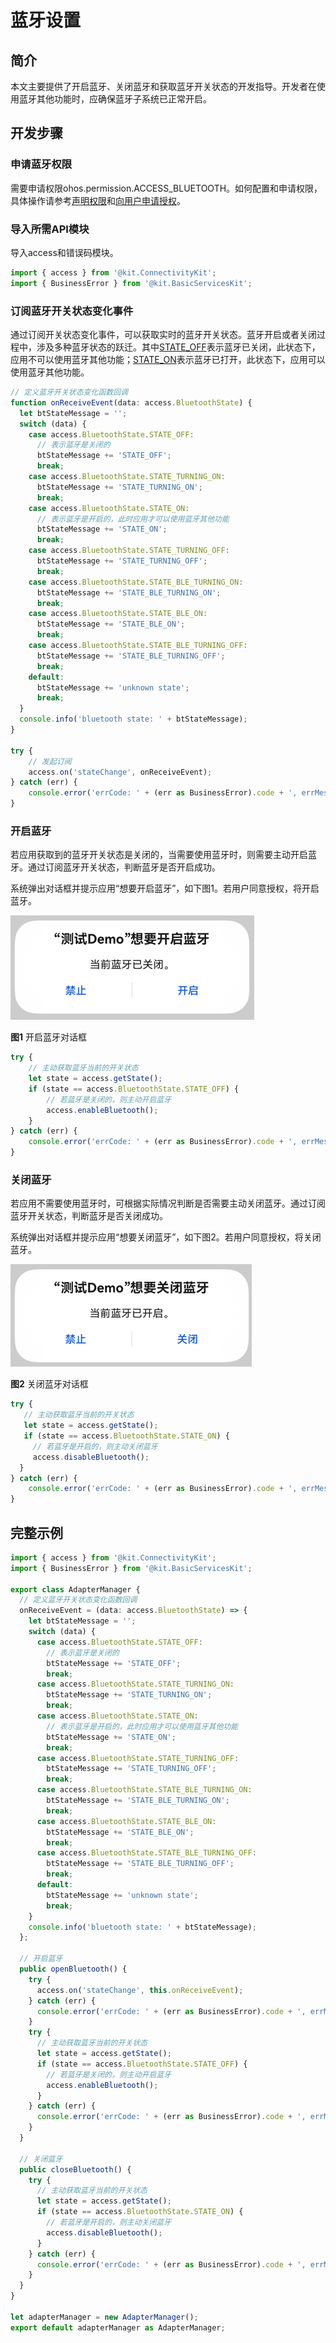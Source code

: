 # 蓝牙设置

## 简介
本文主要提供了开启蓝牙、关闭蓝牙和获取蓝牙开关状态的开发指导。开发者在使用蓝牙其他功能时，应确保蓝牙子系统已正常开启。

## 开发步骤

### 申请蓝牙权限
需要申请权限ohos.permission.ACCESS_BLUETOOTH。如何配置和申请权限，具体操作请参考[声明权限](../../security/AccessToken/declare-permissions.md)和[向用户申请授权](../../security/AccessToken/request-user-authorization.md)。

### 导入所需API模块
导入access和错误码模块。
```ts
import { access } from '@kit.ConnectivityKit';
import { BusinessError } from '@kit.BasicServicesKit';
```

### 订阅蓝牙开关状态变化事件
通过订阅开关状态变化事件，可以获取实时的蓝牙开关状态。蓝牙开启或者关闭过程中，涉及多种蓝牙状态的跃迁。其中[STATE_OFF](../../reference/apis-connectivity-kit/js-apis-bluetooth-access.md#bluetoothstate)表示蓝牙已关闭，此状态下，应用不可以使用蓝牙其他功能；[STATE_ON](../../reference/apis-connectivity-kit/js-apis-bluetooth-access.md#bluetoothstate)表示蓝牙已打开，此状态下，应用可以使用蓝牙其他功能。
```ts
// 定义蓝牙开关状态变化函数回调
function onReceiveEvent(data: access.BluetoothState) {
  let btStateMessage = '';
  switch (data) {
    case access.BluetoothState.STATE_OFF:
      // 表示蓝牙是关闭的
      btStateMessage += 'STATE_OFF';
      break;
    case access.BluetoothState.STATE_TURNING_ON:
      btStateMessage += 'STATE_TURNING_ON';
      break;
    case access.BluetoothState.STATE_ON:
      // 表示蓝牙是开启的，此时应用才可以使用蓝牙其他功能
      btStateMessage += 'STATE_ON';
      break;
    case access.BluetoothState.STATE_TURNING_OFF:
      btStateMessage += 'STATE_TURNING_OFF';
      break;
    case access.BluetoothState.STATE_BLE_TURNING_ON:
      btStateMessage += 'STATE_BLE_TURNING_ON';
      break;
    case access.BluetoothState.STATE_BLE_ON:
      btStateMessage += 'STATE_BLE_ON';
      break;
    case access.BluetoothState.STATE_BLE_TURNING_OFF:
      btStateMessage += 'STATE_BLE_TURNING_OFF';
      break;
    default:
      btStateMessage += 'unknown state';
      break;
  }
  console.info('bluetooth state: ' + btStateMessage);
}

try {
    // 发起订阅
    access.on('stateChange', onReceiveEvent);
} catch (err) {
    console.error('errCode: ' + (err as BusinessError).code + ', errMessage: ' + (err as BusinessError).message);
}
```

### 开启蓝牙
若应用获取到的蓝牙开关状态是关闭的，当需要使用蓝牙时，则需要主动开启蓝牙。通过订阅蓝牙开关状态，判断蓝牙是否开启成功。

系统弹出对话框并提示应用“想要开启蓝牙”，如下图1。若用户同意授权，将开启蓝牙。

![enable bluetooth dialog](figures/enable-bluetooth-dialog.png)

**图1** 开启蓝牙对话框
```ts
try {
    // 主动获取蓝牙当前的开关状态
    let state = access.getState();
    if (state == access.BluetoothState.STATE_OFF) {
        // 若蓝牙是关闭的，则主动开启蓝牙
        access.enableBluetooth();
    }
} catch (err) {
    console.error('errCode: ' + (err as BusinessError).code + ', errMessage: ' + (err as BusinessError).message);
}
```

### 关闭蓝牙
若应用不需要使用蓝牙时，可根据实际情况判断是否需要主动关闭蓝牙。通过订阅蓝牙开关状态，判断蓝牙是否关闭成功。

系统弹出对话框并提示应用“想要关闭蓝牙”，如下图2。若用户同意授权，将关闭蓝牙。

![disable bluetooth dialog](figures/disable-bluetooth-dialog.png)

**图2** 关闭蓝牙对话框
```ts
try {
   // 主动获取蓝牙当前的开关状态
   let state = access.getState();
   if (state == access.BluetoothState.STATE_ON) {
     // 若蓝牙是开启的，则主动关闭蓝牙
     access.disableBluetooth();
  }
} catch (err) {
    console.error('errCode: ' + (err as BusinessError).code + ', errMessage: ' + (err as BusinessError).message);
}
```

## 完整示例
```ts
import { access } from '@kit.ConnectivityKit';
import { BusinessError } from '@kit.BasicServicesKit';

export class AdapterManager {
  // 定义蓝牙开关状态变化函数回调
  onReceiveEvent = (data: access.BluetoothState) => {
    let btStateMessage = '';
    switch (data) {
      case access.BluetoothState.STATE_OFF:
        // 表示蓝牙是关闭的
        btStateMessage += 'STATE_OFF';
        break;
      case access.BluetoothState.STATE_TURNING_ON:
        btStateMessage += 'STATE_TURNING_ON';
        break;
      case access.BluetoothState.STATE_ON:
        // 表示蓝牙是开启的，此时应用才可以使用蓝牙其他功能
        btStateMessage += 'STATE_ON';
        break;
      case access.BluetoothState.STATE_TURNING_OFF:
        btStateMessage += 'STATE_TURNING_OFF';
        break;
      case access.BluetoothState.STATE_BLE_TURNING_ON:
        btStateMessage += 'STATE_BLE_TURNING_ON';
        break;
      case access.BluetoothState.STATE_BLE_ON:
        btStateMessage += 'STATE_BLE_ON';
        break;
      case access.BluetoothState.STATE_BLE_TURNING_OFF:
        btStateMessage += 'STATE_BLE_TURNING_OFF';
        break;
      default:
        btStateMessage += 'unknown state';
        break;
    }
    console.info('bluetooth state: ' + btStateMessage);
  };

  // 开启蓝牙
  public openBluetooth() {
    try {
      access.on('stateChange', this.onReceiveEvent);
    } catch (err) {
      console.error('errCode: ' + (err as BusinessError).code + ', errMessage: ' + (err as BusinessError).message);
    }
    try {
      // 主动获取蓝牙当前的开关状态
      let state = access.getState();
      if (state == access.BluetoothState.STATE_OFF) {
        // 若蓝牙是关闭的，则主动开启蓝牙
        access.enableBluetooth();
      }
    } catch (err) {
      console.error('errCode: ' + (err as BusinessError).code + ', errMessage: ' + (err as BusinessError).message);
    }
  }

  // 关闭蓝牙
  public closeBluetooth() {
    try {
      // 主动获取蓝牙当前的开关状态
      let state = access.getState();
      if (state == access.BluetoothState.STATE_ON) {
        // 若蓝牙是开启的，则主动关闭蓝牙
        access.disableBluetooth();
      }
    } catch (err) {
      console.error('errCode: ' + (err as BusinessError).code + ', errMessage: ' + (err as BusinessError).message);
    }
  }
}

let adapterManager = new AdapterManager();
export default adapterManager as AdapterManager;
```